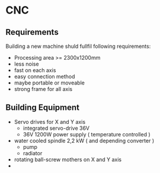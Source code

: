 # CNC

## Requirements

Building a new machine shuld fullfil following requirements:
* Processing area >= 2300x1200mm
* less noise
* fast on each axis
* easy connection method
* maybe portable or moveable
* strong frame for all axis

## Building Equipment
 
* Servo drives for X and Y axis
  * integrated servo-drive 36V
  * 36V 1200W power supply ( temperature controlled )
* water cooled spindle 2,2 kW ( and depending converter )
  * pump
  * radiator
* rotating ball-screw mothers on X and Y axis
*  
